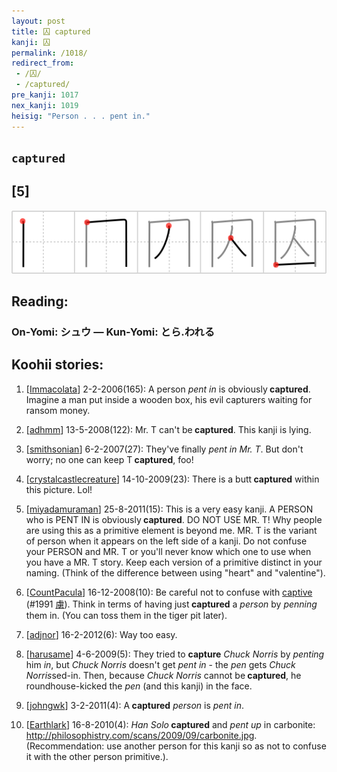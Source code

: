 ```yaml
---
layout: post
title: 囚 captured
kanji: 囚
permalink: /1018/
redirect_from:
 - /囚/
 - /captured/
pre_kanji: 1017
nex_kanji: 1019
heisig: "Person . . . pent in."
---
```


## `captured`

## [5]

<div class="stroke"><img src="../images/E59B9A.png" /></div>

## Reading:

### On-Yomi: シュウ &mdash; Kun-Yomi: とら.われる

## Koohii stories:

1) [<a href="http://kanji.koohii.com/profile/Immacolata">Immacolata</a>] 2-2-2006(165): A person <em>pent in</em> is obviously<strong> captured</strong>. Imagine a man put inside a wooden box, his evil capturers waiting for ransom money. 

2) [<a href="http://kanji.koohii.com/profile/adhmm">adhmm</a>] 13-5-2008(122): Mr. T can&#039;t be<strong> captured</strong>. This kanji is lying. 

3) [<a href="http://kanji.koohii.com/profile/smithsonian">smithsonian</a>] 6-2-2007(27): They&#039;ve finally <em>pent in</em> <em>Mr. T</em>. But don&#039;t worry; no one can keep T<strong> captured</strong>, foo! 

4) [<a href="http://kanji.koohii.com/profile/crystalcastlecreature">crystalcastlecreature</a>] 14-10-2009(23): There is a butt<strong> captured</strong> within this picture. Lol! 

5) [<a href="http://kanji.koohii.com/profile/miyadamuraman">miyadamuraman</a>] 25-8-2011(15): This is a very easy kanji. A PERSON who is PENT IN is obviously<strong> captured</strong>. DO NOT USE MR. T! Why people are using this as a primitive element is beyond me. MR. T is the variant of person when it appears on the left side of a kanji. Do not confuse your PERSON and MR. T or you&#039;ll never know which one to use when you have a MR. T story. Keep each version of a primitive distinct in your naming. (Think of the difference between using &quot;heart&quot; and &quot;valentine&quot;). 

6) [<a href="http://kanji.koohii.com/profile/CountPacula">CountPacula</a>] 16-12-2008(10): Be careful not to confuse with <a href="../1991">captive</a> <span class="index">(#1991 <a href="http://jisho.org/kanji/details/虜">虜</a>)</span>. Think in terms of having just<strong> captured</strong> a <em>person</em> by <em>penning</em> them in. (You can toss them in the tiger pit later). 

7) [<a href="http://kanji.koohii.com/profile/adjnor">adjnor</a>] 16-2-2012(6): Way too easy. 

8) [<a href="http://kanji.koohii.com/profile/harusame">harusame</a>] 4-6-2009(5): They tried to <strong>capture</strong> <em>Chuck Norris</em> by <em>penting</em> him <em>in</em>, but <em>Chuck Norris</em> doesn&#039;t get <em>pent in</em> - the <em>pen</em> gets <em>Chuck Norris</em>sed-in. Then, because <em>Chuck Norris</em> cannot be<strong> captured</strong>, he roundhouse-kicked the <em>pen</em> (and this kanji) in the face. 

9) [<a href="http://kanji.koohii.com/profile/johngwk">johngwk</a>] 3-2-2011(4): A<strong> captured</strong><em> person</em> is <em> pent in</em>. 

10) [<a href="http://kanji.koohii.com/profile/Earthlark">Earthlark</a>] 16-8-2010(4): <em>Han Solo</em><strong> captured</strong> and <em>pent up</em> in carbonite: <a href="http://philosophistry.com/scans/2009/09/carbonite.jpg">http://philosophistry.com/scans/2009/09/carbonite.jpg</a>. (Recommendation: use another person for this kanji so as not to confuse it with the other person primitive.). 
